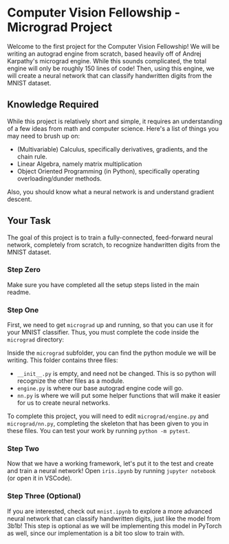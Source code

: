 # Computer Vision Fellowship - Micrograd Project

Welcome to the first project for the Computer Vision Fellowship! We will be
writing an autograd engine from scratch, based heavily off of Andrej Karpathy's
micrograd engine. While this sounds complicated, the total engine will only be
roughly 150 lines of code! Then, using this engine, we will create a neural
network that can classify handwritten digits from the MNIST dataset.

## Knowledge Required

While this project is relatively short and simple, it requires an understanding
of a few ideas from math and computer science. Here's a list of things you may
need to brush up on:

* (Multivariable) Calculus, specifically derivatives, gradients, and the chain rule.
* Linear Algebra, namely matrix multiplication
* Object Oriented Programming (in Python), specifically operating overloading/dunder methods.

Also, you should know what a neural network is and understand gradient descent.

## Your Task

The goal of this project is to train a fully-connected, feed-forward neural
network, completely from scratch, to recognize handwritten digits from the MNIST
dataset.

### Step Zero

Make sure you have completed all the setup steps listed in the main readme.

### Step One

First, we need to get `micrograd` up and running, so that you can use it
for your MNIST classifier. Thus, you must complete the code inside the
`micrograd` directory:

Inside the `micrograd` subfolder, you can find the python module we will be
writing. This folder contains three files:
* `__init__.py` is empty, and need not be changed. This is so python will recognize the other files as a module.
* `engine.py` is where our base autograd engine code will go. 
* `nn.py` is where we will put some helper functions that will make it easier for us to create neural networks.

To complete this project, you will need to edit `micrograd/engine.py` and
`micrograd/nn.py`, completing the skeleton that has been given to you in these
files. You can test your work by running `python -m pytest`.

### Step Two

Now that we have a working framework, let's put it to the test and create and
train a neural network! Open `iris.ipynb` by running `jupyter notebook` (or open
it in VSCode).

### Step Three (Optional)

If you are interested, check out `mnist.ipynb` to explore a more advanced neural
network that can classify handwritten digits, just like the model from 3b1b!
This step is optional as we will be implementing this model in PyTorch as well,
since our implementation is a bit too slow to train with.
